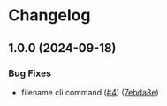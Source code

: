 # Changelog

## 1.0.0 (2024-09-18)


### Bug Fixes

* filename cli command ([#4](https://github.com/zeke/media-provenance/issues/4)) ([7ebda8e](https://github.com/zeke/media-provenance/commit/7ebda8edc006ca8fef6bba2c95c0e37f85e1d705))
